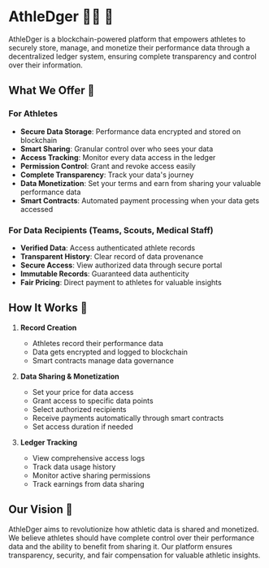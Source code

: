 # AthleDger 🏃‍♂️ 🔗

AthleDger is a blockchain-powered platform that empowers athletes to securely store, manage, and monetize their performance data through a decentralized ledger system, ensuring complete transparency and control over their information.

## What We Offer 🌟

### For Athletes

- **Secure Data Storage**: Performance data encrypted and stored on blockchain
- **Smart Sharing**: Granular control over who sees your data
- **Access Tracking**: Monitor every data access in the ledger
- **Permission Control**: Grant and revoke access easily
- **Complete Transparency**: Track your data's journey
- **Data Monetization**: Set your terms and earn from sharing your valuable performance data
- **Smart Contracts**: Automated payment processing when your data gets accessed

### For Data Recipients (Teams, Scouts, Medical Staff)

- **Verified Data**: Access authenticated athlete records
- **Transparent History**: Clear record of data provenance
- **Secure Access**: View authorized data through secure portal
- **Immutable Records**: Guaranteed data authenticity
- **Fair Pricing**: Direct payment to athletes for valuable insights

## How It Works 🔄

1. **Record Creation**

   - Athletes record their performance data
   - Data gets encrypted and logged to blockchain
   - Smart contracts manage data governance

2. **Data Sharing & Monetization**

   - Set your price for data access
   - Grant access to specific data points
   - Select authorized recipients
   - Receive payments automatically through smart contracts
   - Set access duration if needed

3. **Ledger Tracking**
   - View comprehensive access logs
   - Track data usage history
   - Monitor active sharing permissions
   - Track earnings from data sharing

## Our Vision 🎯

AthleDger aims to revolutionize how athletic data is shared and monetized. We believe athletes should have complete control over their performance data and the ability to benefit from sharing it. Our platform ensures transparency, security, and fair compensation for valuable athletic insights.
